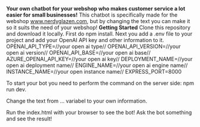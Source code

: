 **Your own chatbot for your webshop who makes customer service a lot easier for small businesses!**
This chatbot is specifically made for the webshop www.nerdyglazen.com, but by changing the text you can make it so it suits the need of your webshop!
**Getting Started**
Clone this repository and download it locally.
First do npm install.
Next you add a .env file to your project and add your OpenAI API key and other information to it.
OPENAI_API_TYPE=//your open ai type//
OPENAI_API_VERSION=//your open ai version//
OPENAI_API_BASE=//your open ai base//
AZURE_OPENAI_API_KEY=//your open ai key//
DEPLOYMENT_NAME=//your open ai deployment name//
ENGINE_NAME=//your open ai engine name//
INSTANCE_NAME=//your open instance name//
EXPRESS_PORT=8000

To start your bot you need to perform the command on the server side: npm run dev.

Change the text from ... variabel to your own information.

Run the index.html with your browser to see the bot! Ask the bot something and see the result!

